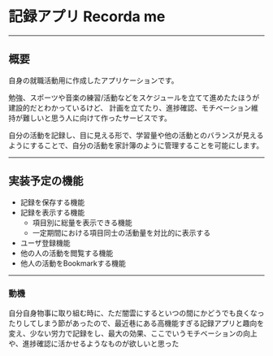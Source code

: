 # 記録アプリ Recorda me
  

---
## 概要
  
  
自身の就職活動用に作成したアプリケーションです。

勉強、スポーツや音楽の練習/活動などをスケジュールを立てて進めたたほうが建設的だとわかっているけど、
計画を立てたり、進捗確認、モチベーション維持が難しいと思う人に向けて作ったサービスです。

自分の活動を記録し、目に見える形で、学習量や他の活動とのバランスが見えるようにすることで、自分の活動を家計簿のように管理することを可能にします。

---
## 実装予定の機能

- 記録を保存する機能
- 記録を表示する機能
  - 項目別に総量を表示できる機能
  - 一定期間における項目同士の活動量を対比的に表示する
- ユーザ登録機能
- 他の人の活動を閲覧する機能
- 他人の活動をBookmarkする機能


---

### 動機

自分自身物事に取り組む時に、ただ闇雲にするといつの間にかどうでも良くなったりしてしまう節があったので、最近巷にある高機能すぎる記録アプリと趣向を変え、少ない労力で記録をし、最大の効果、ここでいうモチベーションの向上や、進捗確認に活かせるようなものが欲しいと思った